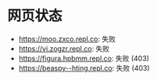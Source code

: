 # 网页状态
- https://moo.zxco.repl.co: 失败
- https://vi.zogzr.repl.co: 失败
- https://figura.hpbmm.repl.co: 失败 (403)
- https://beaspy--hting.repl.co: 失败 (403)
